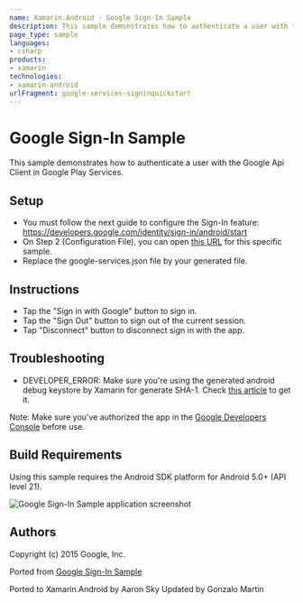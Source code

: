 ```yaml
---
name: Xamarin.Android - Google Sign-In Sample
description: This sample demonstrates how to authenticate a user with the Google Api Client in Google Play Services. Setup You must follow the next guide to...
page_type: sample
languages:
- csharp
products:
- xamarin
technologies:
- xamarin-android
urlFragment: google-services-signinquickstart
---
```

# Google Sign-In Sample

This sample demonstrates how to authenticate a user with the Google Api Client in Google Play Services.

## Setup

* You must follow the next guide to configure the Sign-In feature: https://developers.google.com/identity/sign-in/android/start
* On Step 2 (Configuration File), you can open [this URL](https://developers.google.com/mobile/add?platform=android&cntapi=signin&cntapp=SignInQuickstart&cntpkg=com.xamarin.signinquickstart&cnturl=https:%2F%2Fdevelopers.google.com%2Fidentity%2Fsign-in%2Fandroid%2Fstart%3Fconfigured%3Dtrue&cntlbl=Continue%20with%20Try%20Sign-In) for this specific sample.
* Replace the google-services.json file by your generated file.

## Instructions

* Tap the "Sign in with Google" button to sign in.
* Tap the "Sign Out" button to sign out of the current session.
* Tap "Disconnect" button to disconnect sign in with the app.

## Troubleshooting
* DEVELOPER_ERROR: Make sure you're using the generated android debug keystore by Xamarin for generate SHA-1. Check [this article](https://developer.xamarin.com/guides/android/deployment,_testing,_and_metrics/MD5_SHA1/) to get it.

Note: Make sure you've authorized the app in the [Google Developers Console](https://console.developers.google.com/project) before use.

## Build Requirements
Using this sample requires the Android SDK platform for Android 5.0+ (API level 21).

![Google Sign-In Sample application screenshot](Screenshots/promt.png "Google Sign-In Sample application screenshot")

## Authors
Copyright (c) 2015 Google, Inc.

Ported from [Google Sign-In Sample](https://developers.google.com/mobile/add)

Ported to Xamarin.Android by Aaron Sky
Updated by Gonzalo Martin